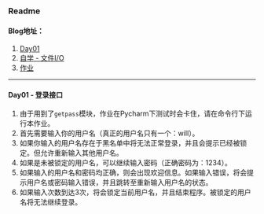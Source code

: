 ### Readme

#### Blog地址：
1. [Day01](http://www.jianshu.com/p/f017bb683602)
2. [自学 - 文件I/O](http://www.jianshu.com/p/2b88022f81b2)
3. [作业](http://www.jianshu.com/p/02af7b3bd288)

---
#### Day01 - 登录接口

1. 由于用到了`getpass`模块，作业在Pycharm下测试时会卡住，请在命令行下运行本作业。
2. 首先需要输入你的用户名（真正的用户名只有一个：will）。
3. 如果你输入的用户名存在于黑名单中将无法正常登录，并且会提示已经被锁定。但允许重新输入其他用户名。
4. 如果是未被锁定的用户名，可以继续输入密码（正确密码为：1234）。
5. 如果输入的用户名和密码均正确，则会出现欢迎信息。如果输入错误，将会提示用户名或密码输入错误，并且跳转至重新输入用户名的状态。
6. 如果输入次数到达3次，将会锁定当前用户名，并且结束程序。被锁定的用户名将无法继续登录。